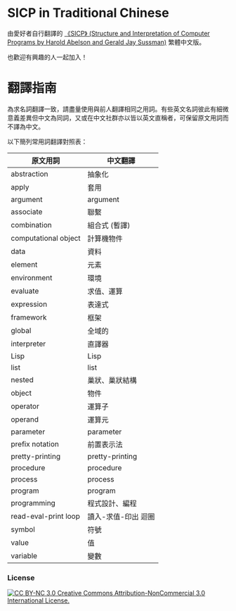 # SICP in Traditional Chinese
由愛好者自行翻譯的 [《SICP》 (Structure and Interpretation of Computer Programs by Harold Abelson and Gerald Jay  Sussman)](http://mitpress.mit.edu/sicp/) 繁體中文版。

也歡迎有興趣的人一起加入！

# 翻譯指南 #

為求名詞翻譯一致，請盡量使用與前人翻譯相同之用詞。有些英文名詞彼此有細微意義差異但中文為同詞，又或在中文社群亦以皆以英文直稱者，可保留原文用詞而不譯為中文。

以下簡列常用詞翻譯對照表：

原文用詞     | 中文翻譯
------------|--------
abstraction | 抽象化
apply       | 套用
argument    | argument
associate   | 聯繫
combination | 組合式 (暫譯)
computational object | 計算機物件
data        | 資料
element     | 元素
environment | 環境
evaluate    | 求值、運算
expression  | 表達式
framework   | 框架
global      | 全域的
interpreter | 直譯器
Lisp        | Lisp
list        | list
nested      | 巢狀、巢狀結構
object      | 物件
operator    | 運算子
operand     | 運算元
parameter   | parameter
prefix notation | 前置表示法
pretty-printing | pretty-printing
procedure   | procedure
process     | process
program     | program
programming | 程式設計、編程
read-eval-print loop | 讀入-求值-印出 迴圈
symbol      | 符號
value       | 值
variable    | 變數


### License ###
[![CC BY-NC 3.0](http://i.creativecommons.org/l/by-nc/3.0/88x31.png) Creative Commons Attribution-NonCommercial 3.0 International License.](http://creativecommons.org/licenses/by-nc/3.0)
